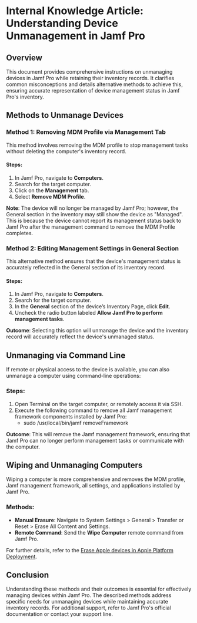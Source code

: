 # Internal Knowledge Article: Understanding Device Unmanagement in Jamf Pro

## Overview

This document provides comprehensive instructions on unmanaging devices in Jamf Pro while retaining their inventory records. It clarifies common misconceptions and details alternative methods to achieve this, ensuring accurate representation of device management status in Jamf Pro's inventory.

## Methods to Unmanage Devices

### Method 1: Removing MDM Profile via Management Tab

This method involves removing the MDM profile to stop management tasks without deleting the computer's inventory record.

#### Steps:
1. In Jamf Pro, navigate to **Computers**.
2. Search for the target computer.
3. Click on the **Management** tab.
4. Select **Remove MDM Profile**.

**Note**: The device will no longer be managed by Jamf Pro; however, the General section in the inventory may still show the device as "Managed". This is because the device cannot report its management status back to Jamf Pro after the management command to remove the MDM Profile completes.

### Method 2: Editing Management Settings in General Section

This alternative method ensures that the device's management status is accurately reflected in the General section of its inventory record.

#### Steps:
1. In Jamf Pro, navigate to **Computers**.
2. Search for the target computer.
3. In the **General** section of the device’s Inventory Page, click **Edit**.
4. Uncheck the radio button labeled **Allow Jamf Pro to perform management tasks**.

**Outcome**: Selecting this option will unmanage the device and the inventory record will accurately reflect the device's unmanaged status.

## Unmanaging via Command Line

If remote or physical access to the device is available, you can also unmanage a computer using command-line operations:

### Steps:
1. Open Terminal on the target computer, or remotely access it via SSH.
2. Execute the following command to remove all Jamf management framework components installed by Jamf Pro:
   - sudo /usr/local/bin/jamf removeFramework

**Outcome**: This will remove the Jamf management framework, ensuring that Jamf Pro can no longer perform management tasks or communicate with the computer.

## Wiping and Unmanaging Computers

Wiping a computer is more comprehensive and removes the MDM profile, Jamf management framework, all settings, and applications installed by Jamf Pro.

### Methods:
- **Manual Erasure**: Navigate to System Settings > General > Transfer or Reset > Erase All Content and Settings.
- **Remote Command**: Send the **Wipe Computer** remote command from Jamf Pro.

For further details, refer to the [Erase Apple devices in Apple Platform Deployment](https://learn.jamf.com/en-US/bundle/jamf-pro-documentation-11.7.0/page/Unmanaging_Computers.html).

## Conclusion

Understanding these methods and their outcomes is essential for effectively managing devices within Jamf Pro. The described methods address specific needs for unmanaging devices while maintaining accurate inventory records. For additional support, refer to Jamf Pro's official documentation or contact your support line.
